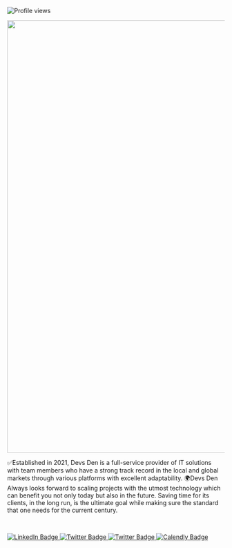 
 ![Profile views](https://gpvc.arturio.dev/DevsDenBD)
 
 <div id="header" align="center">
  <img src="https://media-exp1.licdn.com/dms/image/D4D3DAQFS56T2APfpUg/image-scale_191_1128/0/1667932323350?e=1668589200&v=beta&t=-R6o4Lh6-gvLgnx0mZaqTjSpizp-s6LKhNiivYFisv4" width="1000"/>
</div>

<p> ✅Established in 2021, Devs Den is a full-service provider of IT solutions with team members who have a strong track record in the local and global markets through various platforms with excellent adaptability.
🌍Devs Den Always looks forward to scaling projects with the utmost technology which can benefit you not only today but also in the future.
Saving time for its clients, in the long run, is the ultimate goal while making sure the standard that one needs for the current century.</p>
 
 <div id="badges">
  <a href="https://www.linkedin.com/company/89705736/">
    <img src="https://img.shields.io/badge/LinkedIn-blue?style=for-the-badge&logo=linkedin&logoColor=white" alt="LinkedIn Badge"/>
  </a>
  <a href="https://twitter.com/DevsDenBD">
    <img src="https://img.shields.io/badge/Twitter-blue?style=for-the-badge&logo=twitter&logoColor=white" alt="Twitter Badge"/>
  </a>
   <a href="https://twitter.com/DevsDenBD">
    <img src="https://img.shields.io/badge/Twitter-blue?style=for-the-badge&logo=twitter&logoColor=white" alt="Twitter Badge"/>
  </a>
   <a href="https://calendly.com/devsdenbd/meeting-at-google-meet">
    <img src="[https://img.shields.io/badge/Twitter-blue](https://www.google.com/url?sa=i&url=https%3A%2F%2Fcareers.calendly.com%2Fjobs%2Fjob%2F481-customer-success-manager-iii-recruiting-software%2F%3Fgh_jid%3D6442842002&psig=AOvVaw2YTf0Wc-J4ISTbRk0GMbTt&ust=1668069380026000&source=images&cd=vfe&ved=0CA0QjRxqFwoTCKjU-OjYoPsCFQAAAAAdAAAAABAE)?style=for-the-badge&logo=twitter&logoColor=white" alt="Calendly Badge"/>
  </a>
</div>



